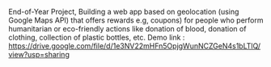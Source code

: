 End-of-Year Project, Building a web app based on geolocation (using Google Maps API) that offers rewards e.g, coupons) for people who perform humanitarian or eco-friendly actions like donation of blood, donation of clothing, collection of plastic bottles, etc.
Demo link : https://drive.google.com/file/d/1e3NV22mHFn5OpjgWunNCZGeN4s1bLTlQ/view?usp=sharing
